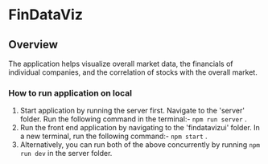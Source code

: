 # FinDataViz

## Overview
The application helps visualize overall market data, the financials of individual companies, and the correlation of stocks with the overall market.

### How to run application on local
1. Start application by running the server first. Navigate to the 'server' folder. Run the following command in the terminal:- `npm run server` . 
2. Run the front end application by navigating to the 'findatavizui' folder. In a new terminal, run the following command:- `npm start` .
3. Alternatively, you can run both of the above concurrently by running `npm run dev` in the server folder.

